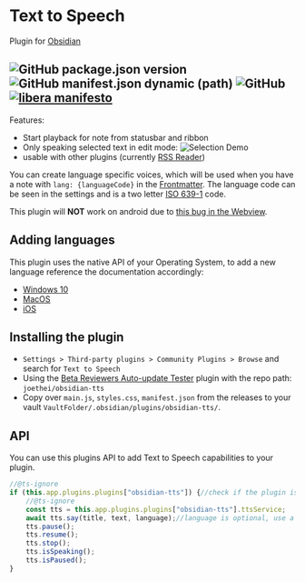 # Text to Speech

Plugin for [Obsidian](https://obsidian.md)

![GitHub package.json version](https://img.shields.io/github/package-json/v/joethei/obsidian-tts)
![GitHub manifest.json dynamic (path)](https://img.shields.io/github/manifest-json/minAppVersion/joethei/obsidian-tts?label=lowest%20supported%20app%20version)
![GitHub](https://img.shields.io/github/license/joethei/obsidian-tts)
[![libera manifesto](https://img.shields.io/badge/libera-manifesto-lightgrey.svg)](https://liberamanifesto.com)
---
Features:
- Start playback for note from statusbar and ribbon
- Only speaking selected text in edit mode:
![Selection Demo](https://i.joethei.space/Obsidian_rjttPsYPwj.png)
- usable with other plugins (currently [RSS Reader](https://github.com/joethei/obsidian-rss))

You can create language specific voices, which will be used when you have a note with
```lang: {languageCode}```
in the [Frontmatter](https://help.obsidian.md/Advanced+topics/YAML+front+matter). The language code can be seen in the
settings and is a two letter [ISO 639-1](https://www.loc.gov/standards/iso639-2/php/English_list.php) code.

This plugin will **NOT** work on android due
to [this bug in the Webview](https://bugs.chromium.org/p/chromium/issues/detail?id=487255).

## Adding languages

This plugin uses the native API of your Operating System, to add a new language reference the documentation accordingly:
- [Windows 10](https://support.microsoft.com/en-us/topic/how-to-download-text-to-speech-languages-for-windows-10-d5a6b612-b3ae-423f-afa5-4f6caf1ec5d3)
- [MacOS](https://support.apple.com/guide/mac-help/change-the-system-language-mh26684/mac)
- [iOS](https://support.apple.com/guide/iphone/change-the-language-and-region-iphce20717a3/ios)

<!--- [Android](https://support.google.com/accessibility/android/answer/6006983?hl=en)-->

## Installing the plugin

- `Settings > Third-party plugins > Community Plugins > Browse` and search for `Text to Speech`
- Using the [Beta Reviewers Auto-update Tester](https://github.com/TfTHacker/obsidian42-brat) plugin with the repo
  path: `joethei/obsidian-tts`
- Copy over `main.js`, `styles.css`, `manifest.json` from the releases to your
  vault `VaultFolder/.obsidian/plugins/obsidian-tts/`.

## API

You can use this plugins API to add Text to Speech capabilities to your plugin.

```js
//@ts-ignore
if (this.app.plugins.plugins["obsidian-tts"]) {//check if the plugin is loaded
	//@ts-ignore
	const tts = this.app.plugins.plugins["obsidian-tts"].ttsService;
	await tts.say(title, text, language);//language is optional, use a ISO 639-1 code
	tts.pause();
	tts.resume();
	tts.stop();
	tts.isSpeaking();
	tts.isPaused();
}
```
